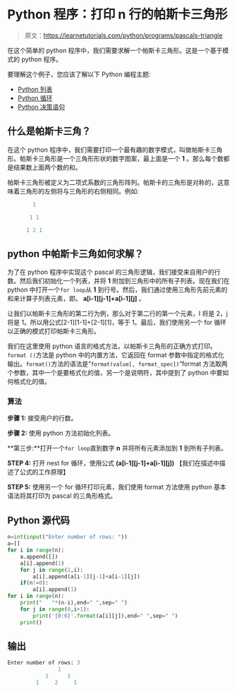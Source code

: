 # Python 程序：打印 n 行的帕斯卡三角形

> 原文：<https://learnetutorials.com/python/programs/pascals-triangle>

在这个简单的 python 程序中，我们需要求解一个帕斯卡三角形。这是一个基于模式的 python 程序。

要理解这个例子，您应该了解以下 Python 编程主题:

*   [Python 列表](../../python/python-lists "Python List")
*   [Python 循环](../../python/python-loop-tutorials "Loops in Python")
*   [Python 决策语句](../../python/decision-making-statements "Python decision making statements")

## 什么是帕斯卡三角？

在这个 python 程序中，我们需要打印一个最有趣的数字模式，叫做帕斯卡三角形。帕斯卡三角形是一个三角形形状的数字图案，最上面是一个 **1** 。那么每个数都是结果数上面两个数的和。

帕斯卡三角形被定义为二项式系数的三角形阵列。帕斯卡的三角形是对称的，这意味着三角形的左侧将与三角形的右侧相同。例如:

```py
        1

       1 1

      1 2 1

```

## python 中帕斯卡三角如何求解？

为了在 python 程序中实现这个 pascal 的三角形逻辑，我们接受来自用户的行数。然后我们初始化一个列表，并将 **1** 附加到三角形中的所有子列表。现在我们在 python 中打开一个`for loop`从 **1** 到行号。然后，我们通过使用三角形先前元素的和来计算子列表元素，即。 **a[i-1][j-1]+a[i-1][j]** 。

让我们以帕斯卡三角形的第二行为例，那么对于第二行的第一个元素，I 将是 2，j 将是 1。所以用公式[2-1][1-1]+[2-1][1]，等于 1。最后，我们使用另一个 for 循环以正确的模式打印帕斯卡三角形。

我们在这里使用 python 语言的格式方法，以帕斯卡三角形的正确方式打印。`format ()`方法是 python 中的内置方法，它返回在 format 参数中指定的格式化输出。`format()`方法的语法是“`format(value[, format_spec])`”format 方法取两个参数，其中一个是要格式化的值，另一个是说明符，其中提到了 python 中要如何格式化的值。

### 算法

**步骤 1:** 接受用户的行数。

**步骤 2:** 使用 python 方法初始化列表。

**第三步:**打开一个`for loop`直到数字 **n** 并将所有元素添加到 **1** 到所有子列表。

**STEP 4:** 打开 nest for 循环，使用公式 **(a[i-1][j-1]+a[i-1][j])** 【我们在描述中描述了公式的工作原理】

**STEP 5:** 使用另一个 for 循环打印元素，我们使用 format 方法使用 python 基本语法将其打印为 pascal 的三角形格式。

## Python 源代码

```py
n=int(input("Enter number of rows: "))
a=[]
for i in range(n):
    a.append([])
    a[i].append(1)
    for j in range(1,i):
        a[i].append(a[i-1][j-1]+a[i-1][j])
    if(n!=0):
        a[i].append(1)
for i in range(n):
    print("   "*(n-i),end=" ",sep=" ")
    for j in range(0,i+1):
        print('{0:6}'.format(a[i][j]),end=" ",sep=" ")
    print()

```

## 输出

```py
Enter number of rows: 3
                1 
            1      1 
         1     2     1 
```